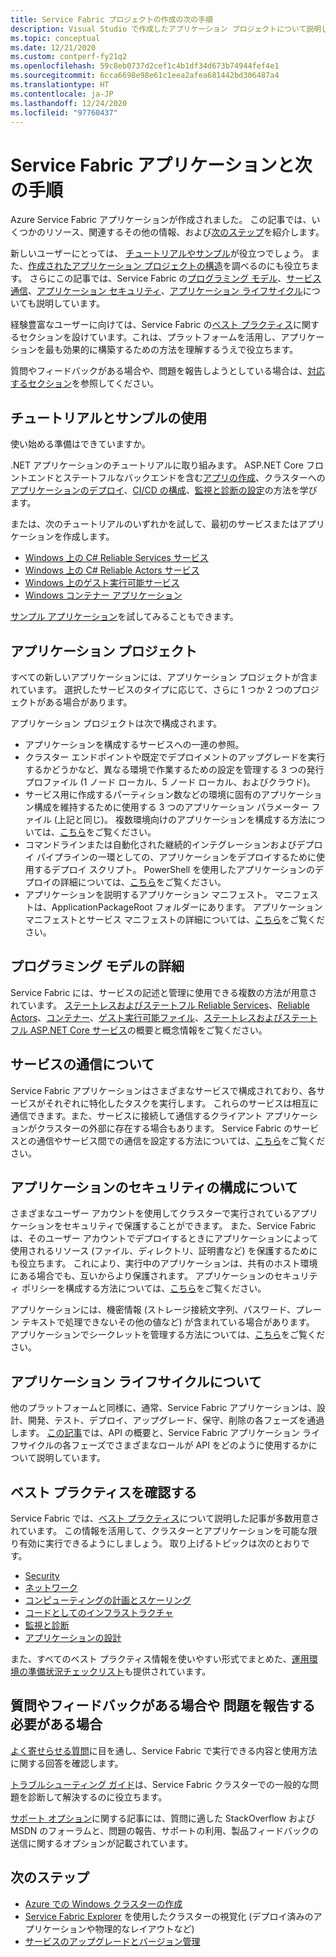 ```yaml
---
title: Service Fabric プロジェクトの作成の次の手順
description: Visual Studio で作成したアプリケーション プロジェクトについて説明します。  チュートリアルを使用してサービスを構築する方法を説明し、Service Fabric のサービスの開発について詳しく説明します。
ms.topic: conceptual
ms.date: 12/21/2020
ms.custom: contperf-fy21q2
ms.openlocfilehash: 59c8eb0737d2cef1c4b1df34d673b74944fef4e1
ms.sourcegitcommit: 6cca6698e98e61c1eea2afea681442bd306487a4
ms.translationtype: HT
ms.contentlocale: ja-JP
ms.lasthandoff: 12/24/2020
ms.locfileid: "97760437"
---
```

# <a name="your-service-fabric-application-and-next-steps"></a>Service Fabric アプリケーションと次の手順
Azure Service Fabric アプリケーションが作成されました。 この記事では、いくつかのリソース、関連するその他の情報、および[次のステップ](#next-steps)を紹介します。

新しいユーザーにとっては、 [チュートリアルやサンプル](#get-started-with-tutorials-walk-throughs-and-samples)が役立つでしょう。 また、[作成されたアプリケーション プロジェクトの構造](#the-application-project)を調べるのにも役立ちます。 さらにこの記事では、Service Fabric の[プログラミング モデル](#learn-more-about-the-programming-models)、[サービス通信](#learn-about-service-communication)、[アプリケーション セキュリティ](#learn-about-configuring-application-security)、[アプリケーション ライフサイクル](#learn-about-the-application-lifecycle)についても説明しています。

経験豊富なユーザーに向けては、Service Fabric の[ベスト プラクティス](#learn-about-best-practices)に関するセクションを設けています。これは、プラットフォームを活用し、アプリケーションを最も効果的に構築するための方法を理解するうえで役立ちます。

質問やフィードバックがある場合や、問題を報告しようとしている場合は、[対応するセクション](#have-questions-or-feedback--need-to-report-an-issue)を参照してください。

## <a name="get-started-with-tutorials-walk-throughs-and-samples"></a>チュートリアルとサンプルの使用
使い始める準備はできていますか。  

.NET アプリケーションのチュートリアルに取り組みます。 ASP.NET Core フロントエンドとステートフルなバックエンドを含む[アプリの作成](service-fabric-tutorial-create-dotnet-app.md)、クラスターへの[アプリケーションのデプロイ](service-fabric-tutorial-deploy-app-to-party-cluster.md)、[CI/CD の構成](service-fabric-tutorial-deploy-app-with-cicd-vsts.md)、[監視と診断の設定](service-fabric-tutorial-monitoring-aspnet.md)の方法を学びます。

または、次のチュートリアルのいずれかを試して、最初のサービスまたはアプリケーションを作成します。
- [Windows 上の C# Reliable Services サービス](service-fabric-reliable-services-quick-start.md) 
- [Windows 上の C# Reliable Actors サービス](service-fabric-reliable-actors-get-started.md) 
- [Windows 上のゲスト実行可能サービス](quickstart-guest-app.md) 
- [Windows コンテナー アプリケーション](service-fabric-get-started-containers.md) 

[サンプル アプリケーション](/samples/browse/?products=azure)を試してみることもできます。

## <a name="the-application-project"></a>アプリケーション プロジェクト
すべての新しいアプリケーションには、アプリケーション プロジェクトが含まれています。 選択したサービスのタイプに応じて、さらに 1 つか 2 つのプロジェクトがある場合があります。

アプリケーション プロジェクトは次で構成されます。

* アプリケーションを構成するサービスへの一連の参照。
* クラスター エンドポイントや既定でデプロイメントのアップグレードを実行するかどうかなど、異なる環境で作業するための設定を管理する 3 つの発行プロファイル (1 ノード ローカル、5 ノード ローカル、およびクラウド)。
* サービス用に作成するパーティション数などの環境に固有のアプリケーション構成を維持するために使用する 3 つのアプリケーション パラメーター ファイル (上記と同じ)。 複数環境向けのアプリケーションを構成する方法については、[こちら](service-fabric-manage-multiple-environment-app-configuration.md)をご覧ください。
* コマンドラインまたは自動化された継続的インテグレーションおよびデプロイ パイプラインの一環としての、アプリケーションをデプロイするために使用するデプロイ スクリプト。 PowerShell を使用したアプリケーションのデプロイの詳細については、[こちら](service-fabric-deploy-remove-applications.md)をご覧ください。
* アプリケーションを説明するアプリケーション マニフェスト。 マニフェストは、ApplicationPackageRoot フォルダーにあります。 アプリケーション マニフェストとサービス マニフェストの詳細については、[こちら](service-fabric-application-model.md)をご覧ください。

## <a name="learn-more-about-the-programming-models"></a>プログラミング モデルの詳細
Service Fabric には、サービスの記述と管理に使用できる複数の方法が用意されています。  [ステートレスおよびステートフル Reliable Services](service-fabric-reliable-services-introduction.md)、[Reliable Actors](service-fabric-reliable-actors-introduction.md)、[コンテナー](service-fabric-containers-overview.md)、[ゲスト実行可能ファイル](service-fabric-guest-executables-introduction.md)、[ステートレスおよびステートフル ASP.NET Core サービス](service-fabric-reliable-services-communication-aspnetcore.md)の概要と概念情報をご覧ください。

## <a name="learn-about-service-communication"></a>サービスの通信について
Service Fabric アプリケーションはさまざまなサービスで構成されており、各サービスがそれぞれに特化したタスクを実行します。 これらのサービスは相互に通信できます。また、サービスに接続して通信するクライアント アプリケーションがクラスターの外部に存在する場合もあります。 Service Fabric のサービスとの通信やサービス間での通信を設定する方法については、[こちら](service-fabric-connect-and-communicate-with-services.md)をご覧ください。 

## <a name="learn-about-configuring-application-security"></a>アプリケーションのセキュリティの構成について
さまざまなユーザー アカウントを使用してクラスターで実行されているアプリケーションをセキュリティで保護することができます。 また、Service Fabric は、そのユーザー アカウントでデプロイするときにアプリケーションによって使用されるリソース (ファイル、ディレクトリ、証明書など) を保護するためにも役立ちます。 これにより、実行中のアプリケーションは、共有のホスト環境にある場合でも、互いからより保護されます。  アプリケーションのセキュリティ ポリシーを構成する方法については、[こちら](service-fabric-application-runas-security.md)をご覧ください。

アプリケーションには、機密情報 (ストレージ接続文字列、パスワード、プレーン テキストで処理できないその他の値など) が含まれている場合があります。 アプリケーションでシークレットを管理する方法については、[こちら](service-fabric-application-secret-management.md)をご覧ください。

## <a name="learn-about-the-application-lifecycle"></a>アプリケーション ライフサイクルについて
他のプラットフォームと同様に、通常、Service Fabric アプリケーションは、設計、開発、テスト、デプロイ、アップグレード、保守、削除の各フェーズを通過します。 [この記事](service-fabric-application-lifecycle.md)では、API の概要と、Service Fabric アプリケーション ライフサイクルの各フェーズでさまざまなロールが API をどのように使用するかについて説明しています。

## <a name="learn-about-best-practices"></a>ベスト プラクティスを確認する
Service Fabric では、[ベスト プラクティス](./service-fabric-best-practices-overview.md)について説明した記事が多数用意されています。 この情報を活用して、クラスターとアプリケーションを可能な限り有効に実行できるようにしましょう。
取り上げるトピックは次のとおりです。
* [Security](./service-fabric-best-practices-security.md)
* [ネットワーク](./service-fabric-best-practices-networking.md)
* [コンピューティングの計画とスケーリング](./service-fabric-best-practices-capacity-scaling.md)
* [コードとしてのインフラストラクチャ](./service-fabric-best-practices-infrastructure-as-code.md)
* [監視と診断](./service-fabric-best-practices-monitoring.md)
* [アプリケーションの設計](./service-fabric-best-practices-applications.md)

また、すべてのベスト プラクティス情報を使いやすい形式でまとめた、[運用環境の準備状況チェックリスト](./service-fabric-production-readiness-checklist.md)も提供されています。

## <a name="have-questions-or-feedback--need-to-report-an-issue"></a>質問やフィードバックがある場合や  問題を報告する必要がある場合
[よく寄せらせる質問](service-fabric-common-questions.md)に目を通し、Service Fabric で実行できる内容と使用方法に関する回答を確認します。

[トラブルシューティング ガイド](https://github.com/Azure/Service-Fabric-Troubleshooting-Guides)は、Service Fabric クラスターでの一般的な問題を診断して解決するのに役立ちます。

[サポート オプション](service-fabric-support.md)に関する記事には、質問に適した StackOverflow および MSDN のフォーラムと、問題の報告、サポートの利用、製品フィードバックの送信に関するオプションが記載されています。


## <a name="next-steps"></a>次のステップ
- [Azure での Windows クラスターの作成](service-fabric-tutorial-create-vnet-and-windows-cluster.md)
- [Service Fabric Explorer](service-fabric-visualizing-your-cluster.md) を使用したクラスターの視覚化 (デプロイ済みのアプリケーションや物理的なレイアウトなど)
- [サービスのアップグレードとバージョン管理](service-fabric-application-upgrade-tutorial.md)